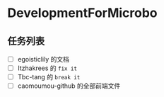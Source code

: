 # DevelopmentForMicrobo

## 任务列表

- [ ] egoisticlily 的文档
- [ ] Itzhakrees 的 `fix it`
- [ ] Tbc-tang 的 `break it`
- [ ] caomoumou-github 的全部前端文件
